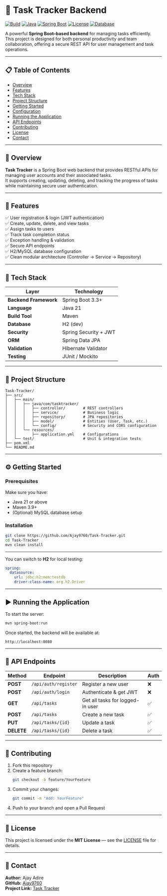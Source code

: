 # 🧭 Task Tracker Backend

[![Build](https://img.shields.io/badge/build-passing-brightgreen.svg)]()
[![Java](https://img.shields.io/badge/Java-21-blue.svg)]()
[![Spring Boot](https://img.shields.io/badge/Spring%20Boot-3.3.0-brightgreen.svg)]()
[![License](https://img.shields.io/badge/license-MIT-yellow.svg)]()
[![Database](https://img.shields.io/badge/database-H2%20%7C%20MySQL-lightgrey.svg)]()

A powerful **Spring Boot–based backend** for managing tasks efficiently.  
This project is designed for both personal productivity and team collaboration, offering a secure REST API for user management and task operations.

---

## 📋 Table of Contents
- [Overview](#overview)
- [Features](#features)
- [Tech Stack](#tech-stack)
- [Project Structure](#project-structure)
- [Getting Started](#getting-started)
- [Configuration](#configuration)
- [Running the Application](#running-the-application)
- [API Endpoints](#api-endpoints)
- [Contributing](#contributing)
- [License](#license)
- [Contact](#contact)

---

## 🌟 Overview

**Task Tracker** is a Spring Boot web backend that provides RESTful APIs for managing user accounts and their associated tasks.  
It supports creating, updating, deleting, and tracking the progress of tasks while maintaining secure user authentication.

---

## 🚀 Features

✅ User registration & login (JWT authentication)  
✅ Create, update, delete, and view tasks  
✅ Assign tasks to users  
✅ Track task completion status  
✅ Exception handling & validation  
✅ Secure API endpoints  
✅ H2/MySQL database configuration  
✅ Clean modular architecture (Controller → Service → Repository)

---

## 🧩 Tech Stack

| Layer | Technology |
|-------|-------------|
| **Backend Framework** | Spring Boot 3.3+ |
| **Language** | Java 21 |
| **Build Tool** | Maven |
| **Database** | H2 (dev)  |
| **Security** | Spring Security + JWT |
| **ORM** | Spring Data JPA |
| **Validation** | Hibernate Validator |
| **Testing** | JUnit / Mockito |

---

## 📂 Project Structure

```
Task-Tracker/
├── src/
│   ├── main/
│   │   ├── java/com/tasktracker/
│   │   │   ├── controller/        # REST controllers
│   │   │   ├── service/           # Business logic
│   │   │   ├── repository/        # JPA repositories
│   │   │   ├── model/             # Entities (User, Task, etc.)
│   │   │   └── config/            # Security and CORS configuration
│   │   └── resources/
│   │       ├── application.yml    # Configurations
│   └── test/                      # Unit & integration tests
├── pom.xml
└── README.md
```

---

## ⚙️ Getting Started

### Prerequisites

Make sure you have:
- Java 21 or above
- Maven 3.9+
- (Optional) MySQL database setup

### Installation

```bash
git clone https://github.com/Ajay9760/Task-Tracker.git
cd Task-Tracker
mvn clean install
```

---


You can switch to **H2** for local testing:

```yaml
spring:
  datasource:
    url: jdbc:h2:mem:testdb
    driver-class-name: org.h2.Driver
```

---

## ▶️ Running the Application

To start the server:
```bash
mvn spring-boot:run
```

Once started, the backend will be available at:
```
http://localhost:8080
```

---

## 🔗 API Endpoints

| Method | Endpoint | Description | Auth |
|--------|-----------|--------------|------|
| **POST** | `/api/auth/register` | Register a new user | ❌ |
| **POST** | `/api/auth/login` | Authenticate & get JWT | ❌ |
| **GET** | `/api/tasks` | Get all tasks for logged-in user | ✅ |
| **POST** | `/api/tasks` | Create a new task | ✅ |
| **PUT** | `/api/tasks/{id}` | Update a task | ✅ |
| **DELETE** | `/api/tasks/{id}` | Delete a task | ✅ |

---



## 🤝 Contributing

1. Fork this repository  
2. Create a feature branch:  
   ```bash
   git checkout -b feature/YourFeature
   ```  
3. Commit your changes:  
   ```bash
   git commit -m "Add: YourFeature"
   ```  
4. Push to your branch and open a Pull Request  

---

## 📜 License

This project is licensed under the **MIT License** — see the [LICENSE](LICENSE) file for details.

---

## 📧 Contact

**Author:** Ajay Adire  
**GitHub:** [Ajay9760](https://github.com/Ajay9760)  
**Project Link:** [Task Tracker](https://github.com/Ajay9760/Task-Tracker)



